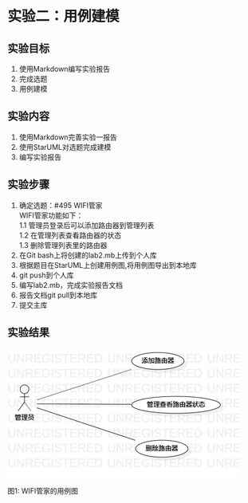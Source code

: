 # 实验二：用例建模

## 实验目标

1. 使用Markdown编写实验报告  
2. 完成选题  
3. 用例建模  

## 实验内容

1. 使用Markdown完善实验一报告  
2. 使用StarUML对选题完成建模  
3. 编写实验报告  

## 实验步骤

1. 确定选题：#495 WIFI管家  
  WIFI管家功能如下：  
  1.1 管理员登录后可以添加路由器到管理列表  
  1.2 在管理列表查看路由器的状态  
  1.3 删除管理列表里的路由器  
2. 在Git bash上将创建的lab2.mb上传到个人库  
3. 根据题目在StarUML上创建用例图,将用例图导出到本地库  
4. git push到个人库  
5. 编写lab2.mb，完成实验报告文档  
6. 报告文档git pull到本地库  
7. 提交主库  

## 实验结果

![用例图](./lab2_UseCaseDiagram2.jpg)  

图1: WIFI管家的用例图
